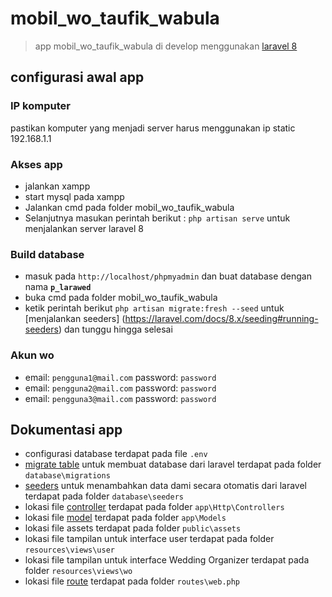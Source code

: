 # mobil_wo_taufik_wabula
>app mobil_wo_taufik_wabula di develop menggunakan [laravel 8](https://laravel.com/docs/8.x)

## configurasi awal app
### IP komputer
pastikan komputer yang menjadi server harus menggunakan ip static 192.168.1.1

### Akses app
+ jalankan xampp
+ start mysql pada xampp
+ Jalankan cmd pada folder mobil_wo_taufik_wabula
+ Selanjutnya masukan perintah berikut : ```php artisan serve``` untuk menjalankan server laravel 8

### Build database
+ masuk pada ```http://localhost/phpmyadmin``` dan buat database dengan nama **```p_larawed```**
+ buka cmd pada folder mobil_wo_taufik_wabula
+ ketik perintah berikut ```php artisan migrate:fresh --seed``` untuk [menjalankan seeders] (https://laravel.com/docs/8.x/seeding#running-seeders) dan tunggu hingga selesai

### Akun wo
+ email: ```pengguna1@mail.com``` password: ```password```
+ email: ```pengguna2@mail.com``` password: ```password```
+ email: ```pengguna3@mail.com``` password: ```password```

## Dokumentasi app
+ configurasi database terdapat pada file ```.env```
+ [migrate table](https://laravel.com/docs/8.x/migrations#tables) untuk membuat database dari laravel terdapat pada folder ```database\migrations```
+ [seeders](https://laravel.com/docs/8.x/seeding#writing-seeders) untuk menambahkan data dami secara otomatis dari laravel terdapat pada folder ```database\seeders```
+ lokasi file [controller](https://laravel.com/docs/8.x/controllers) terdapat pada folder ```app\Http\Controllers```
+ lokasi file [model](https://laravel.com/docs/8.x/eloquent) terdapat pada folder ```app\Models```
+ lokasi file assets terdapat pada folder ```public\assets```
+ lokasi file tampilan untuk interface user terdapat pada folder ```resources\views\user```
+ lokasi file tampilan untuk interface Wedding Organizer terdapat pada folder ```resources\views\wo```
+ lokasi file [route](https://laravel.com/docs/8.x/routing) terdapat pada folder ```routes\web.php```
